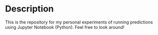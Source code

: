# Description
This is the repository for my personal experiments of running predictions using Jupyter Notebook (Python). Feel free to look around!
